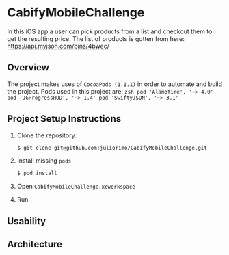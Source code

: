 # CabifyMobileChallenge

In this iOS app a user can pick products from a list and checkout them to get the resulting price. The list of products is gotten from here: https://api.myjson.com/bins/4bwec/

## Overview

The project makes uses of `CocoaPods (1.1.1)` in order to automate and build the project.
Pods used in this project are:
    ```zsh
    pod 'Alamofire', '~> 4.0'
    pod 'JGProgressHUD', '~> 1.4'
    pod 'SwiftyJSON', '~> 3.1'
    ```
    
## Project Setup Instructions

1. Clone the repository:
    ```zsh
    $ git clone git@github.com:juliorimo/CabifyMobileChallenge.git
    ```

1. Install missing `pods`
    ```zsh
    $ pod install
    ```

1. Open `CabifyMobileChallenge.xcworkspace`
1. Run

## Usability

## Architecture

## 






